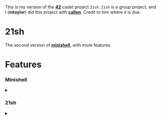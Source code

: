 This is my version of the **[42](https://www.42.us.org/)** cadet project `21sh`. `21sh` is a group project, and I (**mtaylor**) did this project with **[callen](https://github.com/MrChafeits)**. Credit to him where it is due.

# 21sh
The second version of **[minishell](https://github.com/motaylormo/minishell)**, with more features.

# Features
### Minishell
<details><summary> </summary>

* The executable are those you can find in the paths indicated in the `PATH` variable
* You must deal correctly with the `PATH` and the environment
* You must implement a series of builtins:
	* `echo`
	* `cd`
	* `setenv`
	* `unsetenv`
	* `env`
	* `exit`
* You must manage expansions `$` and `~`
* Management of signals and in particular `ctrl-C`
* Management of execution rights in the `PATH`
</details>

### 21sh
<details><summary></summary>
* The `ctrl-D` and `ctrl-C` keys combination features for line edition and process execution
* The `;` command line separator
* Pipes `|`
* The 4 following redirections `<`, `>`, `<<`, and `>>`
* File descriptor aggregation
* A line edition feature using the `termcaps` library. You must at least manage the following features
	* Edit the line where the cursor is located
	* Move the cursor left and right to be able to edit the line at a specific location. Obviously new characters have to be inserted between the existing ones similarly to a classic shell.
	* Use up and down arrows to navigate through the command history which we will then be able to edit if we feel like it (the line, not the history)
	* Cut, copy, and/or paste all or part of a line using the key sequence you prefer.
	* Move directly by word towards the left or the right using `ctrl-LEFT` and `ctrl-RIGHT` or any other reasonable combination of keys.
	* Go directly to the beginning or the end of a line by pressing home and end.
	* Write AND edit a command over a few lines. In that case, we would love that `ctrl-UP` and `ctrl-DOWN` allow to go from one line to another in the command while remaining in the same column or otherwise the most appropriate column.
	* Completely manage quotes and double quotes, even on several lines (expansions excluded).

</details>

